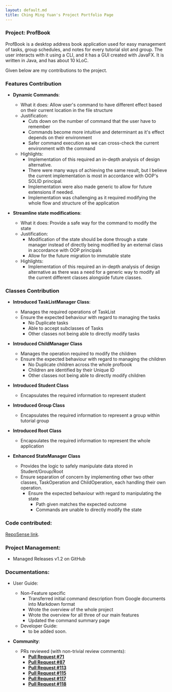 ```yaml
---
layout: default.md
title: Ching Ming Yuan's Project Portfolio Page
---
```


### Project: ProfBook

ProfBook is a desktop address book application used for easy management of tasks, group schedules, and notes for every
tutorial slot and group. The user interacts with it using a CLI, and it has a GUI created with JavaFX. It is written in
Java, and has about 10 kLoC.

Given below are my contributions to the project.

### Features Contribution

* **Dynamic Commands**:
    * What it does: Allow user's command to have different effect based on their current location in the file structure
    * Justification:
        * Cuts down on the number of command that the user have to remember
        * Commands become more intuitive and determinant as it's effect depends on their environment
        * Safer command execution as we can cross-check the current environment with the command
    * Highlights:
        * Implementation of this required an in-depth analysis of design alternative.
        * There were many ways of achieving the same result, but I believe the current implementation is most in
          accordance with OOP's SOLID principal.
        * Implementation were also made generic to allow for future extensions if needed.
        * Implementation was challenging as it required modifying the whole flow and structure of the application

* **Streamline state modifications**:
    * What it does: Provide a safe way for the command to modify the state
    * Justification:
        * Modification of the state should be done through a state manager instead of directly being modified by an
          external class in accordance with OOP principals
        * Allow for the future migration to immutable state
    * Highlights:
        * Implementation of this required an in-depth analysis of design alternative as there was a need for a generic
          way to modify all the current different classes alongside future classes.

### Classes Contribution

* **Introduced TaskListManager Class**:

    * Manages the required operations of TaskList
    * Ensure the expected behaviour with regard to managing the tasks
        * No Duplicate tasks
        * Able to accept subclasses of Tasks
        * Other classes not being able to directly modify tasks
* **Introduced ChildManager Class**

    * Manages the operation required to modify the children
    * Ensure the expected behaviour with regard to managing the children
        * No Duplicate children across the whole profbook
        * Children are identified by their Unique ID
        * Other classes not being able to directly modify children

* **Introduced Student Class**

    * Encapsulates the required information to represent student

* **Introduced Group Class**

    * Encapsulates the required information to represent a group within tutorial group

* **Introduced Root Class**

    * Encapsulates the required information to represent the whole application

* **Enhanced StateManager Class**
    * Provides the logic to safely manipulate data stored in Student/Group/Root
    * Ensure separation of concern by implementing other two other classes, TaskOperation and ChildOperation,
      each handling their own operation.
        * Ensure the expected behaviour with regard to manipulating the state
            * Path given matches the expected outcome
            * Commands are unable to directly modify the state

### **Code contributed**:

[RepoSense link](https://nus-cs2103-ay2324s1.github.io/tp-dashboard/?search=w15&sort=groupTitle&sortWithin=title&timeframe=commit&mergegroup=&groupSelect=groupByRepos&breakdown=true&checkedFileTypes=docs~functional-code~test-code&since=2023-09-22&tabOpen=true&tabType=authorship&tabAuthor=mingyuanc&tabRepo=AY2324S1-CS2103T-W15-2%2Ftp%5Bmaster%5D&authorshipIsMergeGroup=false&authorshipFileTypes=docs~functional-code~test-code&authorshipIsBinaryFileTypeChecked=false&authorshipIsIgnoredFilesChecked=false).

### Project Management:

* Managed Releases v1.2 on GitHub

### Documentations:

* User Guide:
    * Non-Feature specific
        * Transferred initial command description from Google documents into Markdown format
        * Wrote the overview of the whole project
        * Wrote the overview for all three of our main features
        * Updated the command summary page
    * Developer Guide:
        * to be added soon.


* **Community**:
    * PRs reviewed (with non-trivial review comments):
        * **[Pull Request #71](https://github.com/AY2324S1-CS2103T-W15-2/tp/pull/71)**
        * **[Pull Request #87](https://github.com/AY2324S1-CS2103T-W15-2/tp/pull/87)**
        * **[Pull Request #113](https://github.com/AY2324S1-CS2103T-W15-2/tp/pull/113)**
        * **[Pull Request #115](https://github.com/AY2324S1-CS2103T-W15-2/tp/pull/115)**
        * **[Pull Request #117](https://github.com/AY2324S1-CS2103T-W15-2/tp/pull/117)**
        * **[Pull Request #118](https://github.com/AY2324S1-CS2103T-W15-2/tp/pull/118)**
